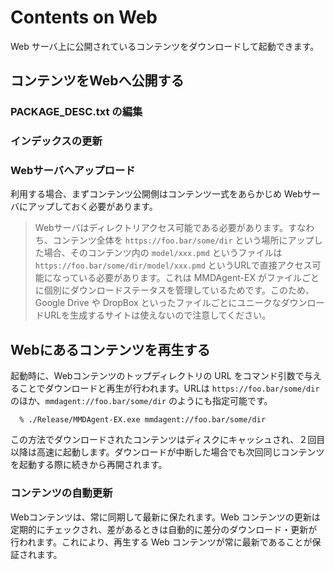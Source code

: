 # Contents on Web

Web サーバ上に公開されているコンテンツをダウンロードして起動できます。

## コンテンツをWebへ公開する

### PACKAGE_DESC.txt の編集

### インデックスの更新

### Webサーバへアップロード

利用する場合、まずコンテンツ公開側はコンテンツ一式をあらかじめ Webサーバにアップしておく必要があります。

> Webサーバはディレクトリアクセス可能である必要があります。すなわち、コンテンツ全体を `https://foo.bar/some/dir` という場所にアップした場合、そのコンテンツ内の `model/xxx.pmd` というファイルは `https://foo.bar/some/dir/model/xxx.pmd` というURLで直接アクセス可能になっている必要があります。これは MMDAgent-EX がファイルごとに個別にダウンロードステータスを管理しているためです。このため、Google Drive や DropBox といったファイルごとにユニークなダウンロードURLを生成するサイトは使えないので注意してください。

## Webにあるコンテンツを再生する

起動時に、Webコンテンツのトップディレクトリの URL をコマンド引数で与えることでダウンロードと再生が行われます。URLは `https://foo.bar/some/dir` のほか、`mmdagent://foo.bar/some/dir` のようにも指定可能です。

```shell
  % ./Release/MMDAgent-EX.exe mmdagent://foo.bar/some/dir
```

この方法でダウンロードされたコンテンツはディスクにキャッシュされ、２回目以降は高速に起動します。ダウンロードが中断した場合でも次回同じコンテンツを起動する際に続きから再開されます。

### コンテンツの自動更新

Webコンテンツは、常に同期して最新に保たれます。Web コンテンツの更新は定期的にチェックされ、差があるときは自動的に差分のダウンロード・更新が行われます。これにより、再生する Web コンテンツが常に最新であることが保証されます。

